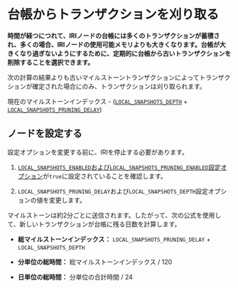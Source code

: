 # 台帳からトランザクションを刈り取る
<!-- # Prune transactions from the ledger -->

**時間が経つにつれて、IRIノードの台帳には多くのトランザクションが蓄積され、多くの場合、IRIノードの使用可能メモリよりも大きくなります。台帳が大きくなり過ぎないようにするために、定期的に台帳から古いトランザクションを削除することを選択できます。**
<!-- **Over time, the ledger of an IRI node accumulates many transactions, which often cause it to become larger than the IRI node's available memory. To stop the ledger from becoming too large, you can choose to delete old transactions from the ledger at regular intervals.** -->

次の計算の結果よりも古いマイルストーントランザクションによってトランザクションが確定された場合にのみ、トランザクションは刈り取られます。
<!-- Transactions are pruned only if they were confirmed by a milestone transaction that is older than the result of the following calculation: -->

現在のマイルストーンインデックス - ([`LOCAL_SNAPSHOTS_DEPTH`](../references/iri-configuration-options.md#local-snapshots-depth) +
[`LOCAL_SNAPSHOTS_PRUNING_DELAY`](../references/iri-configuration-options.md#local-snapshots-pruning-delay))
<!-- current milestone index - ([`LOCAL_SNAPSHOTS_DEPTH`](../references/iri-configuration-options.md#local-snapshots-depth) + -->
<!-- [`LOCAL_SNAPSHOTS_PRUNING_DELAY`](../references/iri-configuration-options.md#local-snapshots-pruning-delay)) -->

## ノードを設定する
<!-- ## Configure your node -->

設定オプションを変更する前に、IRIを停止する必要があります。
<!-- You must stop the IRI before making changes to the configuration options. -->

1. [`LOCAL_SNAPSHOTS_ENABLED`および`LOCAL_SNAPSHOTS_PRUNING_ENABLED`設定オプション](../references/iri-configuration-options.md#local-snapshots)が`true`に設定されていることを確認します。
  <!-- 1. Make sure that the [`LOCAL_SNAPSHOTS_ENABLED` and the `LOCAL_SNAPSHOTS_PRUNING_ENABLED` configuration options](../references/iri-configuration-options.md#local-snapshots) are set to `true` -->

2. `LOCAL_SNAPSHOTS_PRUNING_DELAY`および`LOCAL_SNAPSHOTS_DEPTH`設定オプションの値を変更します。
  <!-- 2. Change the value of the `LOCAL_SNAPSHOTS_PRUNING_DELAY` and the `LOCAL_SNAPSHOTS_DEPTH` configuration options -->

マイルストーンは約2分ごとに送信されます。したがって、次の公式を使用して、新しいトランザクションが台帳に残る日数を計算します。
  <!-- Milestones are sent approximately every two minute. So, use the following formula to calculate the number of days that new transactions will remain in the ledger: -->

* **総マイルストーンインデックス：** `LOCAL_SNAPSHOTS_PRUNING_DELAY` + `LOCAL_SNAPSHOTS_DEPTH`
<!-- * **Total milestone index:** `LOCAL_SNAPSHOTS_PRUNING_DELAY` + `LOCAL_SNAPSHOTS_DEPTH` -->

* **分単位の総時間：** 総マイルストーンインデックス / 120
<!-- * **Total amount of time in minutes:** Total milestone index / 120 -->

* **日単位の総時間：** 分単位の合計時間 / 24
<!-- * **Total amount of time in days:** Total amount of time in minutes / 24 -->
